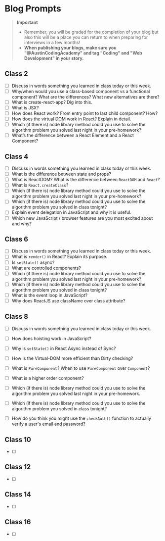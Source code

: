 # Blog Prompts

  > **Important**
  > - Remember, you will be graded for the completion of your blog but also this will be a place you can return to when preparing for interviews in a few months!
  > - **When publishing your blogs, make sure you "@AustinCodingAcademy" and tag "Coding" and "Web Development" in your story.**

## Class 2

- [ ] Discuss in words something you learned in class today or this week.
- [ ] Why/when would you use a class-based component vs a functional component? What are the differences? What new alternatives are there?
- [ ] What is create-react-app? Dig into this.
- [ ] What is JSX?
- [ ] How does React work? From entry point to last child component? How?
- [ ] How does the virtual DOM work in React? Explain in detail.
- [ ] Which (if there is) node library method could you use to solve the algorithm problem you solved last night in your pre-homework?
- [ ] What’s the difference between a React Element and a React Component?

## Class 4

- [ ] Discuss in words something you learned in class today or this week.
- [ ] What is the difference between state and props?
- [ ] What is ReactDOM? What is the difference between `ReactDOM` and `React`?
- [ ] What is `React.createClass`?
- [ ] Which (if there is) node library method could you use to solve the algorithm problem you solved last night in your pre-homework?
- [ ] Which (if there is) node library method could you use to solve the algorithm problem you solved in class tonight?
- [ ] Explain event delegation in JavaScript and why it is useful.
- [ ] Which new JavaScript / browser features are you most excited about and why?

## Class 6

- [ ] Discuss in words something you learned in class today or this week.
- [ ] What is `render()` in React? Explain its purpose.
- [ ] Is `setState()` async?
- [ ] What are controlled components?
- [ ] Which (if there is) node library method could you use to solve the algorithm problem you solved last night in your pre-homework?
- [ ] Which (if there is) node library method could you use to solve the algorithm problem you solved in class tonight?
- [ ] What is the event loop in JavaScript?
- [ ] Why does ReactJS use className over class attribute?

## Class 8

- [ ] Discuss in words something you learned in class today or this week.
- [ ] How does hoisting work in JavaScript?
- [ ] Why is `setState()` in React Async instead of Sync?
- [ ] How is the Virtual-DOM more efficient than Dirty checking?
- [ ] What is `PureComponent`? When to use `PureComponent` over `Component`?
- [ ] What is a higher order component?
- [ ] Which (if there is) node library method could you use to solve the algorithm problem you solved last night in your pre-homework.
- [ ] Which (if there is) node library method could you use to solve the algorithm problem you solved in class tonight?
- [ ] How do you think you might use the `checkAuth()` function to actually verify a user's email and password?


## Class 10

- [ ]

## Class 12

- [ ]

## Class 14

- [ ]

## Class 16

- [ ]